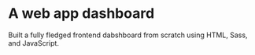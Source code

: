 # A web app dashboard
Built a fully fledged frontend dabshboard from scratch using HTML, Sass, and JavaScript.
